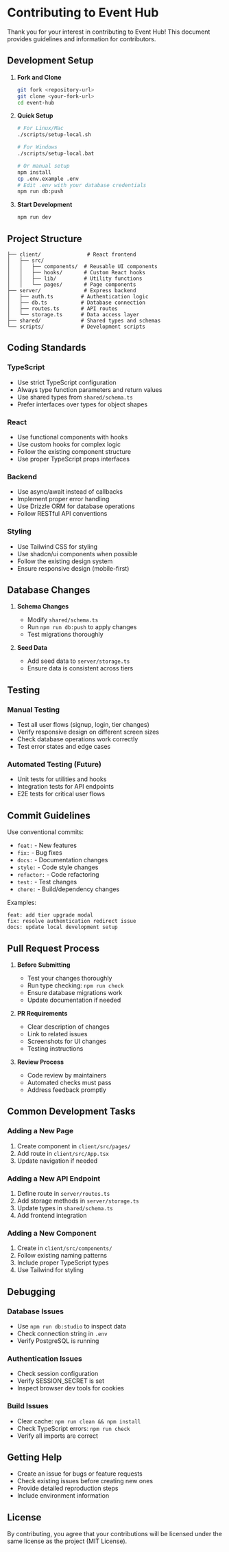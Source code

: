 # Contributing to Event Hub

Thank you for your interest in contributing to Event Hub! This document provides guidelines and information for contributors.

## Development Setup

1. **Fork and Clone**
   ```bash
   git fork <repository-url>
   git clone <your-fork-url>
   cd event-hub
   ```

2. **Quick Setup**
   ```bash
   # For Linux/Mac
   ./scripts/setup-local.sh
   
   # For Windows
   ./scripts/setup-local.bat
   
   # Or manual setup
   npm install
   cp .env.example .env
   # Edit .env with your database credentials
   npm run db:push
   ```

3. **Start Development**
   ```bash
   npm run dev
   ```

## Project Structure

```
├── client/               # React frontend
│   ├── src/
│   │   ├── components/  # Reusable UI components
│   │   ├── hooks/       # Custom React hooks
│   │   ├── lib/         # Utility functions
│   │   └── pages/       # Page components
├── server/              # Express backend
│   ├── auth.ts         # Authentication logic
│   ├── db.ts           # Database connection
│   ├── routes.ts       # API routes
│   └── storage.ts      # Data access layer
├── shared/             # Shared types and schemas
└── scripts/            # Development scripts
```

## Coding Standards

### TypeScript
- Use strict TypeScript configuration
- Always type function parameters and return values
- Use shared types from `shared/schema.ts`
- Prefer interfaces over types for object shapes

### React
- Use functional components with hooks
- Use custom hooks for complex logic
- Follow the existing component structure
- Use proper TypeScript props interfaces

### Backend
- Use async/await instead of callbacks
- Implement proper error handling
- Use Drizzle ORM for database operations
- Follow RESTful API conventions

### Styling
- Use Tailwind CSS for styling
- Use shadcn/ui components when possible
- Follow the existing design system
- Ensure responsive design (mobile-first)

## Database Changes

1. **Schema Changes**
   - Modify `shared/schema.ts`
   - Run `npm run db:push` to apply changes
   - Test migrations thoroughly

2. **Seed Data**
   - Add seed data to `server/storage.ts`
   - Ensure data is consistent across tiers

## Testing

### Manual Testing
- Test all user flows (signup, login, tier changes)
- Verify responsive design on different screen sizes
- Check database operations work correctly
- Test error states and edge cases

### Automated Testing (Future)
- Unit tests for utilities and hooks
- Integration tests for API endpoints
- E2E tests for critical user flows

## Commit Guidelines

Use conventional commits:
- `feat:` - New features
- `fix:` - Bug fixes
- `docs:` - Documentation changes
- `style:` - Code style changes
- `refactor:` - Code refactoring
- `test:` - Test changes
- `chore:` - Build/dependency changes

Examples:
```
feat: add tier upgrade modal
fix: resolve authentication redirect issue
docs: update local development setup
```

## Pull Request Process

1. **Before Submitting**
   - Test your changes thoroughly
   - Run type checking: `npm run check`
   - Ensure database migrations work
   - Update documentation if needed

2. **PR Requirements**
   - Clear description of changes
   - Link to related issues
   - Screenshots for UI changes
   - Testing instructions

3. **Review Process**
   - Code review by maintainers
   - Automated checks must pass
   - Address feedback promptly

## Common Development Tasks

### Adding a New Page
1. Create component in `client/src/pages/`
2. Add route in `client/src/App.tsx`
3. Update navigation if needed

### Adding a New API Endpoint
1. Define route in `server/routes.ts`
2. Add storage methods in `server/storage.ts`
3. Update types in `shared/schema.ts`
4. Add frontend integration

### Adding a New Component
1. Create in `client/src/components/`
2. Follow existing naming patterns
3. Include proper TypeScript types
4. Use Tailwind for styling

## Debugging

### Database Issues
- Use `npm run db:studio` to inspect data
- Check connection string in `.env`
- Verify PostgreSQL is running

### Authentication Issues
- Check session configuration
- Verify SESSION_SECRET is set
- Inspect browser dev tools for cookies

### Build Issues
- Clear cache: `npm run clean && npm install`
- Check TypeScript errors: `npm run check`
- Verify all imports are correct

## Getting Help

- Create an issue for bugs or feature requests
- Check existing issues before creating new ones
- Provide detailed reproduction steps
- Include environment information

## License

By contributing, you agree that your contributions will be licensed under the same license as the project (MIT License).